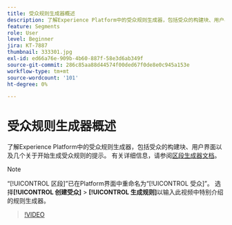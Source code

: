 ```yaml
---
title: 受众规则生成器概述
description: 了解Experience Platform中的受众规则生成器，包括受众的构建块、用户界面以及几个关于开始生成受众规则的提示。
feature: Segments
role: User
level: Beginner
jira: KT-7887
thumbnail: 333301.jpg
exl-id: ed66a76e-909b-4b60-887f-58e3d6ab349f
source-git-commit: 286c85aa88d44574f00ded67f0de8e0c945a153e
workflow-type: tm+mt
source-wordcount: '101'
ht-degree: 0%

---
```


# 受众规则生成器概述

了解Experience Platform中的受众规则生成器，包括受众的构建块、用户界面以及几个关于开始生成受众规则的提示。 有关详细信息，请参阅[区段生成器文档](https://experienceleague.adobe.com/docs/experience-platform/segmentation/ui/segment-builder.html)。

>[!NOTE]
>
> “[!UICONTROL 区段]”已在Platform界面中重命名为“[!UICONTROL 受众]”。 选择&#x200B;**[!UICONTROL 创建受众]** > **[!UICONTROL 生成规则]**&#x200B;以输入此视频中特别介绍的规则生成器。


>[!VIDEO](https://video.tv.adobe.com/v/333301/?learn=on&enablevpops)

